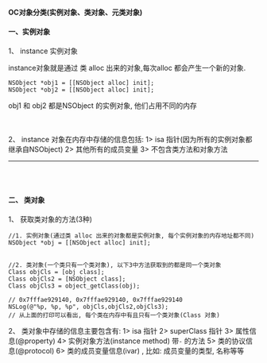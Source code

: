 #### OC对象分类(实例对象、类对象、元类对象)


#### 一、实例对象

1、 instance 实例对象

instance对象就是通过 类 alloc 出来的对象,每次alloc 都会产生一个新的对象.

```
NSObject *obj1 = [[NSObject alloc] init];
NSObject *obj2 = [[NSObject alloc] init];
```
obj1 和 obj2 都是NSObject 的实例对象, 他们占用不同的内存


<br><br>
2、 instance 对象在内存中存储的信息包括:
1> isa 指针(因为所有的实例对象都继承自NSObject)
2> 其他所有的成员变量
3> 不包含类方法和对象方法



****
<br><br>
#### 二、 类对象

1、 获取类对象的方法(3种)
```
//1. 实例对象(通过类 alloc 出来的对象都是实例对象, 每个实例对象的内存地址都不同)
NSObject *obj = [[NSObject alloc] init];


//2. 类对象(一个类只有一个类对象), 以下3中方法获取到的都是同一个类对象
Class objCls = [obj class];
Class objCls2 = [NSObject class];
Class objCls3 = object_getClass(obj);

// 0x7fffae929140, 0x7fffae929140, 0x7fffae929140
NSLog(@"%p, %p, %p", objCls,objCls2,objCls3);
// 从上面的打印可以看出, 每个类在内存中有且只有一个类对象(Class 对象)
```

2、 类对象中存储的信息主要包含有:
1> isa 指针
2> superClass 指针
3> 属性信息(@property)
4> 实例对象方法(instance method) 带`-` 的方法
5> 类的协议信息(@protocol)
6> 类的成员变量信息(ivar) , 比如: 成员变量的类型, 名称等等
